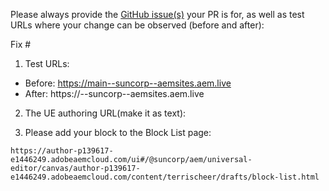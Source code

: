 Please always provide the [GitHub issue(s)](../issues) your PR is for, as well as test URLs where your change can be observed (before and after):

Fix #<gh-issue-id>

1. Test URLs:
- Before: https://main--suncorp--aemsites.aem.live
- After: https://<branch>--suncorp--aemsites.aem.live

2. The UE authoring URL(make it as text):


3. Please add your block to the Block List page:

`https://author-p139617-e1446249.adobeaemcloud.com/ui#/@suncorp/aem/universal-editor/canvas/author-p139617-e1446249.adobeaemcloud.com/content/terrischeer/drafts/block-list.html`
